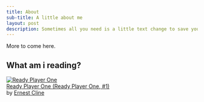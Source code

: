 ```yaml
---
title: About
sub-title: A little about me
layout: post
description: Sometimes all you need is a little text change to save your business a lot of money.
---
```


More to come here.

## What am i reading?

<div id="gr_custom_widget_1524204944" class="mw600 center goodreads ph3">
  <div class="gr_custom_container_1524204944">
    <div class="gr_custom_each_container_1524204944">
      <div class="gr_custom_book_container_1524204944">
        <a title="Ready Player One" rel="nofollow" href="https://www.goodreads.com/book/show/9969571-ready-player-one"><img alt="Ready Player One" border="0" src="https://images.gr-assets.com/books/1500930947s/9969571.jpg" /></a>
      </div>
      <div class="gr_custom_title_1524204944">
        <a rel="nofollow" href="https://www.goodreads.com/book/show/9969571-ready-player-one">Ready Player One (Ready Player One, #1)</a>
      </div>
      <div class="gr_custom_author_1524204944">
        by <a rel="nofollow" href="https://www.goodreads.com/author/show/31712.Ernest_Cline">Ernest Cline</a>
      </div>
    </div>
  </div>
</div>
<script src="https://www.goodreads.com/review/custom_widget/1073529.Brody's%20bookshelf:%20currently-reading?cover_position=left&cover_size=small&num_books=5&order=a&shelf=currently-reading&show_author=1&show_cover=1&show_rating=0&show_review=0&show_tags=0&show_title=1&sort=date_added&widget_bg_color=FFFFFF&widget_bg_transparent=true&widget_border_width=none&widget_id=1524204944&widget_text_color=000000&widget_title_size=large"
  type="text/javascript" charset="utf-8"></script>
